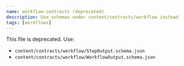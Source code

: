 ```yaml
---
name: workflow-contracts (deprecated)
description: Use schemas under content/contracts/workflow instead
tags: [workflows]
---
```


This file is deprecated. Use:

- `content/contracts/workflow/StepOutput.schema.json`
- `content/contracts/workflow/WorkflowOutput.schema.json`

